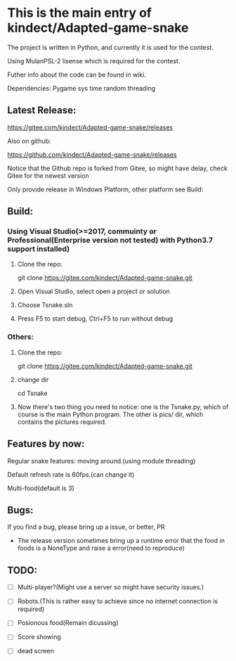 # This is the main entry of kindect/Adapted-game-snake
The project is written in Python, and currently it is used for the contest.

Using MulanPSL-2 lisense which is required for the contest.

Futher info about the code can be found in wiki.

Dependencies: Pygame sys time random threading

## Latest Release:
https://gitee.com/kindect/Adapted-game-snake/releases

Also on github:

https://github.com/kindect/Adapted-game-snake/releases

Notice that the Github repo is forked from Gitee, so might have delay, check Gitee for the newest version

Only provide release in Windows Platform, other platform see Build:

## Build:
### Using Visual Studio(>=2017, commuinty or Professional(Enterprise version not tested) with Python3.7 support installed)
1. Clone the repo:

	git clone https://gitee.com/kindect/Adapted-game-snake.git

2. Open Visual Studio, select open a project or solution
3. Choose Tsnake.sln
4. Press F5 to start debug, Ctrl+F5 to run without debug

###  Others:
1. Clone the repo:

	git clone https://gitee.com/kindect/Adapted-game-snake.git

2. change dir

	cd Tsnake

3. Now there's two thing you need to notice: one is the Tsnake.py, which of course is the main Python program. The other is pics/ dir, which contains the pictures required.

## Features by now:
Regular snake features: moving around.(using module threading)

Default refresh rate is 60fps.(can change it)

Multi-food(default is 3)

## Bugs:
If you find a bug, please bring up a issue, or better, PR
* The release version sometimes bring up a runtime error that the food in foods is a NoneType and raise a error(need to reproduce)

## TODO:
* [ ] Multi-player?(Might use a server so might have security issues.)

* [ ] Robots.(This is rather easy to achieve since no internet connection is required)

* [ ] Posionous food(Remain dicussing)

* [ ] Score showing

* [ ] dead screen